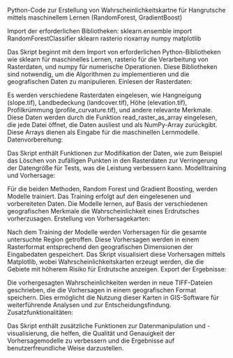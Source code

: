 Python-Code zur Erstellung von Wahrscheinlichkeitskartne für Hangrutsche mittels maschinellem Lernen (RandomForest, GradientBoost)


Import der erforderlichen Bibliotheken: sklearn.ensemble import RandomForestClassifier
sklearn
rasterio
rioxarray
numpy
matplotlib

Das Skript beginnt mit dem Import von erforderlichen Python-Bibliotheken wie sklearn für maschinelles Lernen, rasterio für die Verarbeitung von Rasterdaten, und numpy für numerische Operationen. Diese Bibliotheken sind notwendig, um die Algorithmen zu implementieren und die geografischen Daten zu manipulieren.
Einlesen der Rasterdaten:

Es werden verschiedene Rasterdaten eingelesen, wie Hangneigung (slope.tif), Landbedeckung (landcover.tif), Höhe (elevation.tif), Profilkrümmung (profile_curvature.tif), und andere relevante Merkmale. Diese Daten werden durch die Funktion read_raster_as_array eingelesen, die jede Datei öffnet, die Daten ausliest und als NumPy-Array zurückgibt. Diese Arrays dienen als Eingabe für die maschinellen Lernmodelle.
Datenvorbereitung:

Das Skript enthält Funktionen zur Modifikation der Daten, wie zum Beispiel das Löschen von zufälligen Punkten in den Rasterdaten zur Verringerung der Datengröße für Tests, was die Leistung verbessern kann.
Modelltraining und Vorhersage:

Für die beiden Methoden, Random Forest und Gradient Boosting, werden Modelle trainiert. Das Training erfolgt auf den eingelesenen und vorbereiteten Daten. Die Modelle lernen, auf Basis der verschiedenen geografischen Merkmale die Wahrscheinlichkeit eines Erdrutsches vorherzusagen.
Erstellung von Vorhersagekarten:

Nach dem Training der Modelle werden Vorhersagen für die gesamte untersuchte Region getroffen. Diese Vorhersagen werden in einem Rasterformat entsprechend den geografischen Dimensionen der Eingabedaten gespeichert. Das Skript visualisiert diese Vorhersagen mittels Matplotlib, wobei Wahrscheinlichkeitskarten erzeugt werden, die die Gebiete mit höherem Risiko für Erdrutsche anzeigen.
Export der Ergebnisse:

Die vorhergesagten Wahrscheinlichkeiten werden in neue TIFF-Dateien geschrieben, die die Vorhersagen in einem geografischen Format speichern. Dies ermöglicht die Nutzung dieser Karten in GIS-Software für weiterführende Analysen und zur Entscheidungsfindung.
Zusatzfunktionalitäten:

Das Skript enthält zusätzliche Funktionen zur Datenmanipulation und -visualisierung, die helfen, die Qualität und Genauigkeit der Vorhersagemodelle zu verbessern und die Ergebnisse auf benutzerfreundliche Weise darzustellen.
